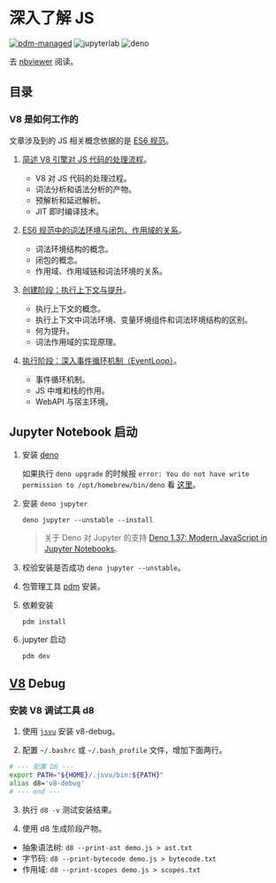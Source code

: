 # 深入了解 JS

[![pdm-managed](https://img.shields.io/badge/pdm-managed-blueviolet)](https://pdm.fming.dev)
![jupyterlab](https://img.shields.io/badge/jupyterlab-grey?logo=jupyter&labelColor=F37626&logoColor=fff)
![deno](https://shield.deno.dev/deno/^1.3.7)

去 [nbviewer](https://nbviewer.org/github/binghuis/dive-into-javascript/tree/main/src/dive_into_javascript/notebooks/) 阅读。

## 目录

### V8 是如何工作的

文章涉及到的 JS 相关概念依据的是 [ES6 规范](https://262.ecma-international.org/6.0/)。

1. [简述 V8 引擎对 JS 代码的处理流程](./src/dive_into_javascript/notebooks/v8_pipeline.ipynb)。

   - V8 对 JS 代码的处理过程。
   - 词法分析和语法分析的产物。
   - 预解析和延迟解析。
   - JIT 即时编译技术。

2. [ES6 规范中的词法环境与闭包、作用域的关系](./src/dive_into_javascript/notebooks/lexical_env.ipynb)。

   - 词法环境结构的概念。
   - 闭包的概念。
   - 作用域、作用域链和词法环境的关系。

3. [创建阶段：执行上下文与提升](./src/dive_into_javascript/notebooks/ec.ipynb)。

   - 执行上下文的概念。
   - 执行上下文中词法环境、变量环境组件和词法环境结构的区别。
   - 何为提升。
   - 词法作用域的实现原理。

4. [执行阶段：深入事件循环机制（EventLoop）](./src/dive_into_javascript/notebooks/eventloop.ipynb)。

   - 事件循环机制。
   - JS 中堆和栈的作用。
   - WebAPI 与宿主环境。

<!-- ### JS 概念深入 -->

<!-- - [函数柯里化](./src/dive_into_javascript/notebooks/currying.ipynb)
- promise & async / await
- 隐式类型转换
- 何为万物皆对象
- new
- 箭头函数
- this -->

## Jupyter Notebook 启动

1. 安装 [deno](https://deno.com/blog/v1.37)

   如果执行 `deno upgrade` 的时候报 `error: You do not have write permission to /opt/homebrew/bin/deno` 看 [这里](https://github.com/denoland/deno/issues/14829)。

2. 安装 `deno jupyter`

   `deno jupyter --unstable --install`

   > 关于 Deno 对 Jupyter 的支持 [Deno 1.37: Modern JavaScript in Jupyter Notebooks](https://deno.com/blog/v1.37)。

3. 校验安装是否成功 `deno jupyter --unstable`。

4. 包管理工具 [pdm](https://github.com/pdm-project/pdm) 安装。
5. 依赖安装

   `pdm install`

6. jupyter 启动

   `pdm dev`

## [V8](https://source.chromium.org/chromium/chromium/src/+/main:v8/) Debug

### 安装 V8 调试工具 d8

1. 使用 [`jsvu`](https://github.com/GoogleChromeLabs/jsvu) 安装 v8-debug。

2. 配置 `~/.bashrc` 或 `~/.bash_profile` 文件，增加下面两行。

```bash
# --- 配置 D8 ---
export PATH="${HOME}/.jsvu/bin:${PATH}"
alias d8='v8-debug'
# --- end ---
```

3. 执行 `d8 -v` 测试安装结果。

4. 使用 d8 生成阶段产物。

- 抽象语法树: `d8 --print-ast demo.js > ast.txt`
- 字节码: `d8 --print-bytecode demo.js > bytecode.txt`
- 作用域: `d8 --print-scopes demo.js > scopes.txt`
